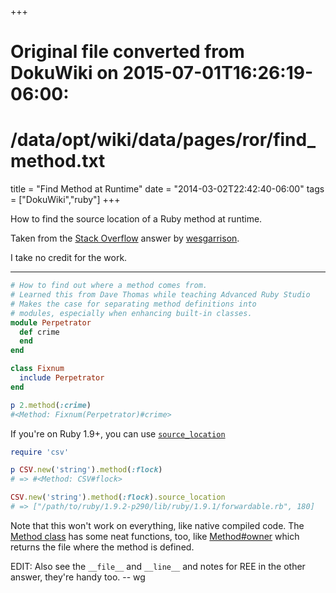 +++
# Original file converted from DokuWiki on 2015-07-01T16:26:19-06:00:
#    /data/opt/wiki/data/pages/ror/find_method.txt
title = "Find Method at Runtime"
date  = "2014-03-02T22:42:40-06:00"
tags  = ["DokuWiki","ruby"]
+++

How to find the source location of a Ruby method at runtime.
<!--more-->

Taken from the [Stack Overflow][4] answer by [wesgarrison](http://stackoverflow.com/users/62140/).

I take no credit for the work.

--------------------------------------------------------------------------------

~~~ ruby
# How to find out where a method comes from.
# Learned this from Dave Thomas while teaching Advanced Ruby Studio
# Makes the case for separating method definitions into
# modules, especially when enhancing built-in classes.
module Perpetrator
  def crime
  end
end

class Fixnum
  include Perpetrator
end

p 2.method(:crime)
#<Method: Fixnum(Perpetrator)#crime>
~~~

If you're on Ruby 1.9+, you can use [`source_location`][1]

~~~ ruby
require 'csv'

p CSV.new('string').method(:flock)
# => #<Method: CSV#flock>

CSV.new('string').method(:flock).source_location
# => ["/path/to/ruby/1.9.2-p290/lib/ruby/1.9.1/forwardable.rb", 180]
~~~

Note that this won't work on everything, like native compiled code. The [Method class][2] has some neat functions, too, like [Method#owner][3] which returns the file where the method is defined.

EDIT: Also see the `__file__` and `__line__` and notes for REE in the other answer, they're handy too. -- wg


[1]: http://www.ruby-doc.org/core-1.9.3/Method.html#method-i-source_location
[2]: http://www.ruby-doc.org/core-1.9.3/Method.html
[3]: http://www.ruby-doc.org/core-1.9.3/Method.html#method-i-owner
[4]: http://stackoverflow.com/questions/175655/how-to-find-where-a-method-is-defined-at-runtime
[5]: http://gist.github.com/76951
